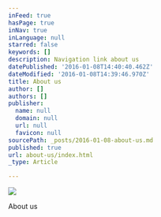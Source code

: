 ```yaml
---
inFeed: true
hasPage: true
inNav: true
inLanguage: null
starred: false
keywords: []
description: Navigation link about us
datePublished: '2016-01-08T14:40:40.462Z'
dateModified: '2016-01-08T14:39:46.970Z'
title: About us
author: []
authors: []
publisher:
  name: null
  domain: null
  url: null
  favicon: null
sourcePath: _posts/2016-01-08-about-us.md
published: true
url: about-us/index.html
_type: Article

---
```

![](https://the-grid-user-content.s3-us-west-2.amazonaws.com/d506fdb4-6af9-4491-9a61-453bcf818f0b.jpg)

About us